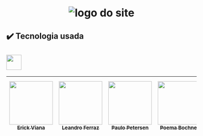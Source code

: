 # <h1 align="center"> ![logo do site](https://imagizer.imageshack.com/v2/240x135q90/c/r/922/ebg6Pg.png) </h1>

## :heavy_check_mark: Tecnologia usada
## <img src="https://cdn.jsdelivr.net/gh/devicons/devicon/icons/postgresql/postgresql-original.svg" width="40" height="40"/>

| [<img src="https://avatars.githubusercontent.com/u/102622495?v=4" width=115><br><sub>Erick Viana</sub>](https://github.com/ErickNotFound) | [<img src="https://avatars.githubusercontent.com/u/85909017?v=4" width=115><br><sub>Leandro Ferraz</sub>](https://github.com/FerrazLeandro) |  [<img src="https://avatars.githubusercontent.com/u/110869577?v=4" width=115><br><sub>Paulo Petersen</sub>](https://github.com/PauloPetersen) | [<img src="https://avatars.githubusercontent.com/u/105015617?v=4" width=115><br><sub>Poema Bochner</sub>](https://github.com/poemabochner)  |  [<img src="https://avatars.githubusercontent.com/u/97267492?s=400&u=dfa6d3d30423ac374c7ed9189e9a24808cdc39c6&v=4" width=115><br><sub>Raphaela Fagundes</sub>](https://github.com/Raphaela-Fagundes) |  [<img src="https://avatars.githubusercontent.com/u/110869576?v=4" width=115><br><sub>Tiago Souza</sub>](https://github.com/TiagoSouzacf) | 
| :---: | :---: | :---: | :---: | :---: | :---: |
